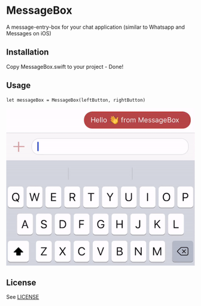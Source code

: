 # MessageBox 

A message-entry-box for your chat application (similar to Whatsapp and Messages on iOS)

## Installation

Copy MessageBox.swift to your project - Done!


## Usage

```
let messageBox = MessageBox(leftButton, rightButton)
```

![](messageBox.gif)

## License
See [LICENSE](LICENSE)
